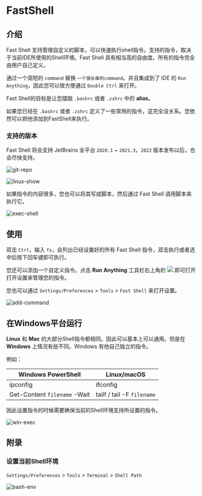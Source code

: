 # FastShell

## 介绍

Fast Shell 支持管理自定义的脚本，可以快速执行shell指令。支持的指令，取决于当前IDE所使用的Shell环境。Fast Shell 具有相当高的自由度。所有的指令完全由用户自己定义。

通过一个简短的 `command` 替换 `一个很长串的command`。并且集成到了 IDE 的 `Run Anything`，因此您可以很方便通过 `Double Ctrl` 来打开。

Fast Shell的目标是让您摆脱 `.bashrc` 或者 `.zshrc` 中的 **alias**。

如果您已经在 `.bashrc` 或者 `.zshrc` 定义了一些常用的指令，这完全没关系。您依然可以把他添加到FastShell来执行。

### 支持的版本

Fast Shell 将会支持 JetBrains 全平台 `2020.1` ~ `2021.3`，`2022` 版本发布以后，也会尽快支持。

![git-repo](https://user-images.githubusercontent.com/28687074/160279796-574b4bd9-170a-472d-9a4e-fa897866b051.png)


![linux-show](https://user-images.githubusercontent.com/28687074/160279800-9b388cdc-a687-488c-a1eb-17785f750272.gif)

如果指令的内容很多，您也可以将其写成脚本，然后通过 Fast Shell 调用脚本来执行它。

![exec-shell](https://user-images.githubusercontent.com/28687074/160279810-2371b3cd-57f9-487c-888c-27dd49e1fec0.gif)


## 使用

双击 `Ctrl`，输入 `fs`，会列出已经设置好的所有 Fast Shell 指令，双击执行或者选中后按下回车键即可执行。

您还可以添加一个自定义指令。点击 **Run Anything** 工具栏右上角的 ![](https://intellij-icons.jetbrains.design/icons/AllIcons/general/settings.svg) 即可打开打开设置来管理您的指令。

您也可以通过 `Settings/Preferences` > `Tools` > `Fast Shell` 来打开设置。

![add-command](https://user-images.githubusercontent.com/28687074/160279806-2120b040-72f3-4319-8c5c-055cb05fb305.gif)

## 在Windows平台运行

**Linux** 和 **Mac** 的大部分Shell指令都相同。因此可以基本上可以通用。但是在 **Windows** 上情况有些不同。Windows 有他自己独立的指令。

例如：

|  Windows PowerShell  | Linux/macOS  |
|  ----  | ----  |
| ipconfig  | ifconfig |
| Get-Content `filename` -Wait  | tailf / tail -F `filename` |

因此设置指令的时候需要确保当前的Shell环境支持所设置的指令。

![win-exec](https://user-images.githubusercontent.com/28687074/160281920-fb654a8d-f4fe-49ba-b552-7f00f0c292be.gif)

## 附录

### 设置当前Shell环境

`Settings/Preferences` > `Tools` > `Terminal` > `Shell Path`

![bash-env](https://user-images.githubusercontent.com/28687074/160279815-5fa10f79-f6bb-42a7-86e1-22417765dea4.png)